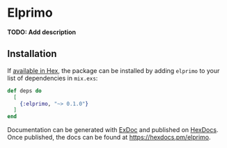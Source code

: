 # Elprimo

**TODO: Add description**

## Installation

If [available in Hex](https://hex.pm/docs/publish), the package can be installed
by adding `elprimo` to your list of dependencies in `mix.exs`:

```elixir
def deps do
  [
    {:elprimo, "~> 0.1.0"}
  ]
end
```

Documentation can be generated with [ExDoc](https://github.com/elixir-lang/ex_doc)
and published on [HexDocs](https://hexdocs.pm). Once published, the docs can
be found at <https://hexdocs.pm/elprimo>.

